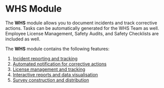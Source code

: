# WHS Module

The **WHS** module allows you to document incidents and track corrective actions. Tasks can be automatically generated for the WHS Team as well. Employee License Management, Safety Audits, and Safety Checklists are included as well.

The **WHS** module contains the following features:

1. [Incident reporting and tracking](</docs/Rapid/2-Rapid Standard/8-WHS/1-incidents/1-incidents.md>)
2. [Automated notification for corrective actions](</docs/Rapid/2-Rapid Standard/8-WHS/2-corrective-actions/2-corrective-actions.md>)
3. [License management and tracking](</docs/Rapid/2-Rapid Standard/8-WHS/3-licenses/3-licenses.md>)
4. [Interactive reports and data visualisation](</docs/Rapid/2-Rapid Standard/8-WHS/4-WHS-reporting/4-WHS-reporting.md>)
5. [Survey construction and distribution](</docs/Rapid/2-Rapid Standard/8-WHS/5-WHS-surveys/5-WHS-surveys.md>)
